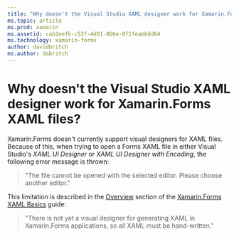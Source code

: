```yaml
---
title: "Why doesn't the Visual Studio XAML designer work for Xamarin.Forms XAML files?"
ms.topic: article
ms.prod: xamarin
ms.assetid: cab2eefb-c52f-4d81-866e-8f1feabbdd64
ms.technology: xamarin-forms
author: davidbritch
ms.author: dabritch
---
```


# Why doesn't the Visual Studio XAML designer work for Xamarin.Forms XAML files?

Xamarin.Forms doesn't currently support visual designers for XAML files. Because of this, when trying to open a Forms XAML file in either Visual Studio's *XAML UI Designer* or *XAML UI Designer with Encoding*, the following error message is thrown:

> "The file cannot be opened with the selected editor. Please choose another editor."

This limitation is described in the [Overview](http://developer.xamarin.com/guides/cross-platform/xamarin-forms/xaml-for-xamarin-forms/#Overview) section of the [Xamarin.Forms XAML Basics](http://developer.xamarin.com/guides/cross-platform/xamarin-forms/xaml-for-xamarin-forms/) guide:

> "There is not yet a visual designer for generating XAML in Xamarin.Forms applications, so all XAML must be hand-written."
